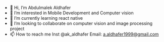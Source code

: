 - 👋 Hi, I’m Abdulmalek Aldhafer
- 👀 I’m interested in Mobile Development and Computer vision
- 🌱 I’m currently learning react native
- 💞️ I’m looking to collaborate on computer vision and image processing project
- 📫 How to reach me Inst @ak_aldhafer Email: a.aldhafer1999@gmail.com

<!---
akaldhafer/akaldhafer is a ✨ special ✨ repository because its `README.md` (this file) appears on your GitHub profile.
You can click the Preview link to take a look at your changes.
--->
